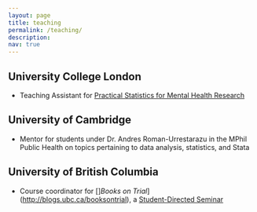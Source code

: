 ```yaml
---
layout: page
title: teaching
permalink: /teaching/
description:
nav: true
---
```


## University College London

-   Teaching Assistant for [Practical Statistics for Mental Health Research](https://www.ucl.ac.uk/module-catalogue/modules/practical-statistics-for-mental-health-research/PSBS0008)

## University of Cambridge

-   Mentor for students under Dr. Andres Roman-Urrestarazu in the MPhil Public Health on topics pertaining to data analysis, statistics, and Stata

## University of British Columbia

-   Course coordinator for \[]_Books on Trial_](<http://blogs.ubc.ca/booksontrial>), a [Student-Directed Seminar](https://students.ubc.ca/enrolment/courses/student-directed-seminars)
